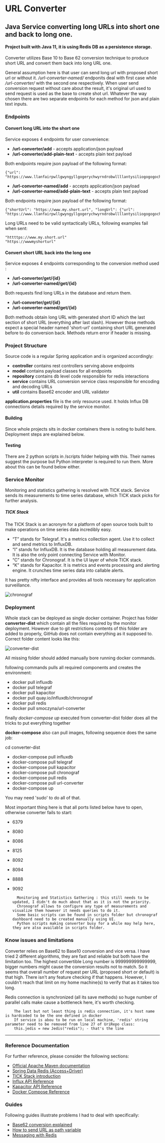 # URL Converter

## Java Service converting long URLs into short one and back to long one.
 
#### Project built with Java 11, it is using Redis DB as a persistence storage.

Converter utilizes Base 10 to Base 62 conversion technique to produce short URL and convert them back into long URL one.

General assumption here is that user can send long url with proposed short url or without it.
_/url-converter-named/_ endponits deal with first case while _/url-converter/_ with the second one respectively. 
When user send conversion request without care about the result, it's original url used to send request is used
as the base to create shot url.
Whatever the way chosen there are two separate endpoints for each method for json and plain text inputs.

### Endpoints

#### Convert long URL into the short one
Service exposes 4 endpoints for user convenience:

*  __/url-converter/add__ - accepts application/json payload
*  __/url-converter/add-plain-text__ - accepts plain text payload

Both endpoints require json payload of the following format:
    
    {"url": "https://www.llanfairpwllgwyngyllgogerychwyrndrobwllllantysiliogogogochuchaf.eu"}

*  __/url-converter-named/add__ - accepts application/json payload
*  __/url-converter-named/add-plain-text__ - accepts plain text payload

Both endpoints require json payload of the following format:
    
    {"shortUrl": "https://www.my.short.url", "longUrl": {"url": "https://www.llanfairpwllgwyngyllgogerychwyrndrobwllllantysiliogogogochuchaf.eu"}

Long URLs need to be valid syntactically URLs, following examples fail when sent:
    
    "httttps://www.my.short.url"
    "https://wwwmyshorturl"

#### Convert short URL back into the long one
Service exposes 4 endpoints corresponding to the conversion method used :

* __/url-converter/get/{id}__
* __/url-converter-named/get/{id}__

Both requests find long URLs in the database and return them. 

*  __/url-converter/get/{id}__
* __/url-converter-named/get/{id}__

Both methods obtain long URL with generated short ID which the last section of short URL (everything after last slash).
However those methods expect a special header named 'short-url' containing short URL generated before to do conversion back.
Methods return error if header is missing.

### Project Structure
Source code is a regular Spring application and is organized accordingly:
- **controller** contains rest controllers serving above endpoints 
- **model** contains payload classes for all endpoints   
- **repository** contains db level code responsible for redis interactions
- **service** contains URL conversion service class responsible for encoding and decoding URLs
- **util** contains Base62 encoder and URL validator

**application.properties** file is the only resource used. It holds Influx DB connections details required by the service monitor.
    
#### Building

Since whole projects sits in docker containers there is noting to build here. Deployment steps are explained below.
    
#### Testing

There are 2 python scripts in /scripts folder helping with this. 
Their names suggest the purpose but Python interpreter is required to run them. 
More about this can be found below either.

### Service Monitor

Monitoring and statistics gathering is resolved with TICK stack.
Service sends its measurements to time series database, which TICK stack picks for further analysis.   

##### TICK Stack

The TICK Stack is an acronym for a platform of open source tools built to make operations on time series data incredibly easy.
- “T” stands for Telegraf. It's a metrics collection agent. Use it to collect and send metrics to InfluxDB.
- “I” stands for InfluxDB. It is the database holding all measurement data. It is also the only point connecting Service with Monitor.
- “C” stands for Chronograf. It is the UI layer of whole TICK stack.
- “K” stands for Kapacitor. It is metrics and events processing and alerting engine. It crunches time series data into callable alerts.

It has pretty nifty interface and provides all tools necessary for application surveillance.

![chronograf](./screen-shots/chronografUI.png)  

### Deployment

Whole stack can be deployed as single docker container.
Project has folder **converter-dist** which contain all the files required by the monitor deployment.
However due to git restrictions contents of this folder are added to properly, GitHub does not contain everything as it supposed to.
Correct folder content looks like this:

![converter-dist](./screen-shots/converter-dist-contents.png)

All missing folder should added manually bore running docker commands.

following commands pulls all required components and creates the environment:
- docker pull influxdb
- docker pull telegraf
- docker pull kapacitor
- docker pull quay.io/influxdb/chronograf
- docker pull redis
- docker pull smoczyna/url-converter

finally _docker-compose up_ executed from converter-dist folder does all the tricks to put everything together

**docker-compose** also can pull images, following sequence does the same job:

cd converter-dist
- docker-compose pull influxdb
- docker-compose pull telegraf
- docker-compose pull kapacitor
- docker-compose pull chronograf
- docker-compose pull redis
- docker-compose pull url-converter
- docker-compose up

You may need 'sudo' to do all of that. 

Most important thing here is that all ports listed below have to open, otherwise converter fails to start:

- 6379 
- 8080 
- 8086 
- 8125 
- 8092 
- 8094 
- 8888 
- 9092 
  
        Monitoring and Statistics Gathering : this still needs to be updated, I didn't do much about that as it is not the priority.
        Chronograf allows to configure any type of measurements and visualize them however it needs queries to do it.
        Some basic scripts can be found in scripts folder but chronograf dashboard need to be created manually using UI. 
        Python scripts making converter busy for a while may help here, they are also available in scripts folder.


### Know issues and limitations

Converter relies on Base62 to Base10 conversion and vice versa. I have tried 2 different algorithms, they are fast and reliable but both have the limitation too.
The highest convertible Long number is 999999999999999, bigger numbers might cause the conversion results not to match.
So it seems that overall number of request per URL (proposed short or default) is that high.
There isn't any feature checking if that happens. However, I couldn't reach that limit on my home machine(s) to verify that as it takes too long. 

Redis connection is synchronized (all its save methods) so huge number of parallel calls make cause a bottleneck here, it's worth checking. 

        The last but not least thing is redis connection, it's host name is hardcoded to be the one defined in docker
        If service is abou to be run on local machine, 'redis' string parameter need to be removed from line 27 of UriRepo class:
        this.jedis = new Jedis("redis"); - that's the line


---

### Reference Documentation
For further reference, please consider the following sections:

* [Official Apache Maven documentation](https://maven.apache.org/guides/index.html)
* [Spring Data Redis (Access+Driver)](https://docs.spring.io/spring-boot/docs/2.4.0/reference/htmlsingle/#boot-features-redis)
* [TICK Stack introduction](https://www.influxdata.com/blog/introduction-to-influxdatas-influxdb-and-tick-stack/)
* [Influx API Reference](https://docs.influxdata.com/influxdb/v1.8/tools/api/)
* [Kapacitor API Reference](https://docs.influxdata.com/kapacitor/v1.5/working/cli_client/)
* [Docker Compose Reference](https://docs.docker.com/compose/reference/pull/)

### Guides
Following guides illustrate problems I had to deal with specifically:

* [Base62 conversion explained](https://dzone.com/articles/url-shortener-detailed-explanation)
* [How to send URL as path variable](https://stackoverflow.com/questions/57212145/how-to-pass-url-as-path-variable)
* [Messaging with Redis](https://spring.io/guides/gs/messaging-redis/)



